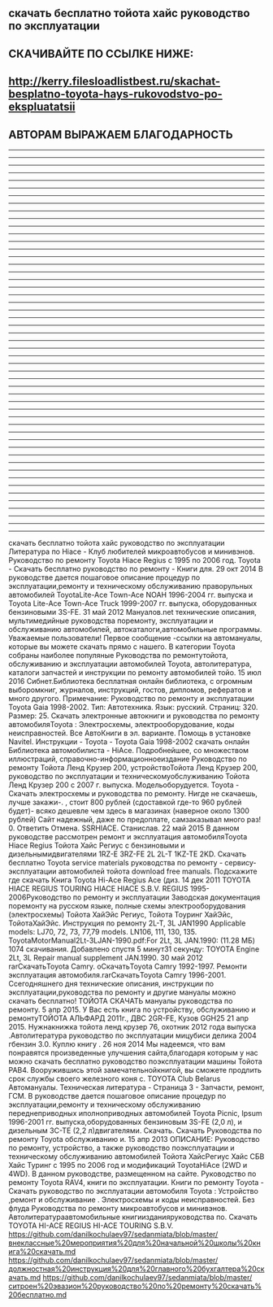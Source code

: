 скачать бесплатно тойота хайс руководство по эксплуатации
--------------------------------------------------
СКАЧИВАЙТЕ ПО ССЫЛКЕ НИЖЕ:
--------------------------------------------------
http://kerry.filesloadlistbest.ru/skachat-besplatno-toyota-hays-rukovodstvo-po-ekspluatatsii
--------------------------------------------------
АВТОРАМ ВЫРАЖАЕМ БЛАГОДАРНОСТЬ
--------------------------------------------------
--------------------------------------------------
--------------------------------------------------
--------------------------------------------------
--------------------------------------------------
--------------------------------------------------
--------------------------------------------------
--------------------------------------------------
--------------------------------------------------
--------------------------------------------------
--------------------------------------------------
--------------------------------------------------
--------------------------------------------------
--------------------------------------------------
--------------------------------------------------
--------------------------------------------------
--------------------------------------------------
--------------------------------------------------
--------------------------------------------------
--------------------------------------------------
--------------------------------------------------
--------------------------------------------------
--------------------------------------------------
--------------------------------------------------
--------------------------------------------------
--------------------------------------------------
--------------------------------------------------
--------------------------------------------------
--------------------------------------------------
--------------------------------------------------
--------------------------------------------------
--------------------------------------------------
--------------------------------------------------
--------------------------------------------------
--------------------------------------------------
--------------------------------------------------
--------------------------------------------------
--------------------------------------------------
--------------------------------------------------
--------------------------------------------------
--------------------------------------------------
--------------------------------------------------
--------------------------------------------------
--------------------------------------------------
--------------------------------------------------
--------------------------------------------------
--------------------------------------------------
--------------------------------------------------
--------------------------------------------------
--------------------------------------------------
--------------------------------------------------
--------------------------------------------------
скачать бесплатно тойота хайс руководство по эксплуатации Литература по Hiace - Клуб любителей микроавтобусов и минивэнов. Руководство по ремонту Toyota Hiace  Regius с 1995 по 2006 год. Toyota - Скачать бесплатно руководство по ремонту - Книги для. 29 окт 2014  В руководстве дается пошаговое описание процедур по эксплуатации,ремонту и техническому обслуживанию праворульных автомобилей ToyotaLite-Ace  Town-Ace  NOAH 1996-2004 гг. выпуска и Toyota Lite-Ace  Town-Ace Truck 1999-2007 гг. выпуска, оборудованных бензиновыми 3S-FE. 31 май 2012  Мануалов.net технические описания, мультимедийные руководства поремонту, эксплуатации и обслуживанию автомобилей, автокаталоги,автомобильные программы. Уважаемые пользователи! Первое сообщение -ссылки на автомануалы, которые вы можете скачать прямо с нашего. В категории Toyota собраны наиболее популяные Руководства по ремонтутойота, обслуживанию и эксплуатации автомобилей Toyota, автолитература, каталоги запчастей и инструкции по ремонту автомобилей тойо. 15 июл 2016  Сибнет.Библиотека  бесплатная онлайн библиотека, с огромным выборомкниг, журналов, инструкций, гостов, дипломов, рефератов и много другого. Примечание: Руководство по ремонту и эксплуатации Toyota Gaia 1998-2002. Тип: Автотехника. Язык: русский. Cтраниц: 320. Размер: 25. Скачать электронные автокниги и руководства по ремонту автомобиляToyota : Электросхемы, электрооборудование, коды неисправностей. Все АвтоКниги в эл. варианте. Помощь в установке Navitel. Инструкции - Toyota - Toyota Gaia 1998-2002 скачать онлайн
Библиотека автомобилиста - HiAce. Подробнейшее, со множеством иллюстраций, справочно-информационноеиздание Руководство по ремонту Тойота Ленд Крузер 200, устройствоТойота Ленд Крузер 200, руководство по эксплуатации и техническомуобслуживанию Тойота Ленд Крузер 200 с 2007 г. выпуска. Модельоборудуется. Toyota - Скачать электросхемы и руководства по ремонту. Нигде не скачаешь, лучше закажи-. , стоит 800 рублей (сдоставкой где-то 960 рублей будет)- всяко дешевле чем здесь в магазинах (наверное около 1300 рублей) Сайт надежный, даже по предоплате, самзаказывал много раз! 0. Ответить Отмена. SSRHIACE. Станислав. 22 май 2015  В данном руководстве рассмотрен ремонт и эксплуатация автомобиляToyota Hiace  Regius  Тойота Хайс  Региус с бензиновыми и дизельнымидвигателями 1RZ-E  3RZ-FE  2L  2L-T  1KZ-TE  2KD. Скачать бесплатно Toyota service materials руководства по ремонту - сервису- эксплуатации автомобилей тойота download free manuals. Подскажите где скачать Книга Toyota Hi-Ace  Regius Ace (диз. 14 дек 2011  TOYOTA HIACE REGIUS TOURING HIACE HIACE S.B.V. REGIUS 1995-2006Руководство по ремонту и эксплуатации  Заводская документация поремонту на русском языке, полные схемы электрооборудования (электросхемы) Тойота ХайЭйс Региус, Тойота Тоуринг ХайЭйс, ТойотаХайЭйс. Инструкция по ремонту 2L-T, 3L JAN1990 Applicable models: LJ70, 72, 73, 77,79 models. LN106, 111, 130, 135. ToyotaMotorManual2Lt-3LJAN-1990.pdf:For 2Lt, 3L JAN.1990: (11.28 МБ) 1074 скачивания. Добавлено спустя 5 минут31 секунду: TOYOTA Engine 2Lt, 3L Repair manual supplement JAN.1990. 30 май 2012  rarСкачатьToyota Camry. oСкачатьToyota Camry 1992-1997. Ремонти эксплуатация автомобиля.rarСкачатьToyota Camry 1996-2001.  Ссегодняшнего дня технические описания, инструкции по эксплуатации,руководства по ремонту и другие мануалы можно скачать бесплатно!
ТОЙОТА СКАЧАТЬ мануалы руководства по ремонту. 5 апр 2015. У Вас есть книга по устройству, обслуживанию и ремонтуТОЙОТА АЛЬФАРД 2011г., ДВС 2GR-FE, Кузов GGH25  21 апр 2015. Нужнакнижка тойота ленд крузер 76, охотник 2012 года выпуска .Автолитература руководство по эксплуатации мицубиси делика 2004 гбензин 3.0. Куплю книгу . 26 ноя 2014  Мы надеемся, что вам понравятся произведенные улучшения сайта,благодаря которым у нас можно скачать бесплатно руководство поэксплуатации машины Тойота РАВ4. Вооружившись этой замечательнойкнигой, вы сможете продлить срок службы своего железного коня с. TOYOTA Club Belarus  Автомануалы. Техническая литература - Страница 3 - Запчасти, ремонт, ГСМ. В руководстве дается пошаговое описание процедур по эксплуатации,ремонту и техническому обслуживанию переднеприводных иполноприводных автомобилей Toyota Picnic, Ipsum 1996-2001 гг. выпуска,оборудованных бензиновым 3S-FE (2,0 л), и дизельным ЗС-ТЕ (2,2 л)двигателями. Скачать. Скачать Руководства по ремонту Toyota обслуживанию и. 15 апр 2013  ОПИСАНИЕ: Руководство по ремонту, устройство, а также руководство поэксплуатации и техническому обслуживанию автомобилей Тойота ХайсРегиус  Хайс СБВ  Хайс Туринг с 1995 по 2006 год и модификаций ToyotaHiAce (2WD и 4WD). В данном руководстве, размещенном на сайте. Руководство по ремонту Toyota RAV4, книги по эксплуатации. Книги по ремонту Toyota -
Скачать руководство по эксплуатации автомобиля Toyota : Устройство ,ремонт и обслуживание . Электросхемы и коды неисправностей. Без флуда Руководства по ремонту микроавтобусов и минивэнов. Автолитератураавтомобильные книгиизданияруководства по. Скачать TOYOTA HI-ACE REGIUS  HI-ACE TOURING  S.B.V.
https://github.com/danilkochulaev97/sedanmiata/blob/master/внеклассные%20мероприятия%20для%20начальной%20школы%20книга%20скачать.md
https://github.com/danilkochulaev97/sedanmiata/blob/master/должностная%20инструкция%20для%20главного%20бухгалтера%20скачать.md
https://github.com/danilkochulaev97/sedanmiata/blob/master/ситроен%20эвазион%20руководство%20по%20ремонту%20скачать%20бесплатно.md